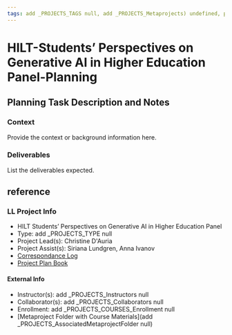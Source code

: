 ```yaml
---
tags: add _PROJECTS_TAGS null, add _PROJECTS_Metaprojects) undefined, planning
---
```


# HILT-Students’ Perspectives on Generative AI in Higher Education Panel-Planning

## Planning Task Description and Notes

### Context
Provide the context or background information here.

### Deliverables
List the deliverables expected.


## reference
### LL Project Info
* HILT Students’ Perspectives on Generative AI in Higher Education Panel
* Type: add _PROJECTS_TYPE null
* Project Lead(s): Christine D'Auria
* Project Assist(s): Siriana Lundgren, Anna Ivanov
* [Correspondance Log](https://docs.google.com/document/d/1XH_f9XwQ9Jq3Sp9PfRn5gpuuXo5wj7QTSlvhOZ__yDA/edit)
* [Project Plan Book](https://hackmd.io/@ll-23-24/HkO6x-r0h)

#### External Info
* Instructor(s): add _PROJECTS_Instructors null
* Collaborator(s): add _PROJECTS_Collaborators null
* Enrollment: add _PROJECTS_COURSES_Enrollment null
* [Metaproject Folder with Course Materials](add _PROJECTS_AssociatedMetaprojectFolder null)